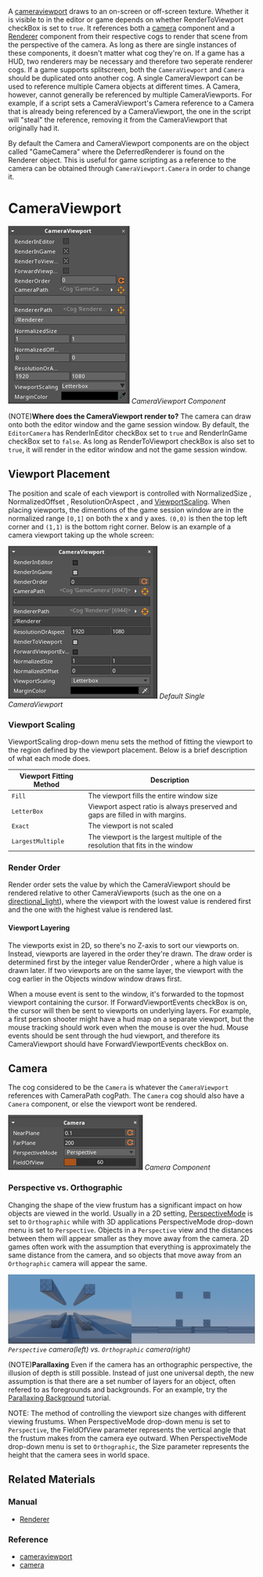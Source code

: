 A [cameraviewport](https://github.com/ZilchEngine/ZilchDocs/blob/master/code_reference/class_reference/cameraviewport.markdown) draws to an on-screen or off-screen texture. Whether it is visible to in the editor or game depends on whether RenderToViewport checkBox is set to `true`.  It references both a [camera](https://github.com/ZilchEngine/ZilchDocs/blob/master/code_reference/class_reference/camera.markdown) component and a [Renderer](https://github.com/ZilchEngine/ZilchDocs/blob/master/zilch_editor_documentation/zilchmanual/graphics/renderer/deferred_renderer.markdown) component from their respective cogs to render that scene from the perspective of the camera.  As long as there are single instances of these components, it doesn't matter what cog they're on.  If a game has a HUD, two renderers may be necessary and therefore two seperate renderer cogs.  If a game supports splitscreen, both the `CameraViewport` and `Camera` should be duplicated onto another cog. A single CameraViewport can be used to reference multiple Camera objects at different times. A Camera, however, cannot generally be referenced by multiple CameraViewports. For example, if a script sets a CameraViewport's Camera reference to a Camera that is already being referenced by a CameraViewport, the one in the script will "steal" the reference, removing it from the CameraViewport that originally had it.

By default the Camera and CameraViewport components are on the object called "GameCamera" where the DeferredRenderer is found on the Renderer object. This is useful for game scripting as a reference to the camera can be obtained through `CameraViewport.Camera` in order to change it.

 # CameraViewport


![image](https://raw.githubusercontent.com/ZilchEngine/ZilchFiles/master/doc_files/46327.png) *CameraViewport Component*


(NOTE)**Where does the CameraViewport render to?**
The camera can draw onto both the editor window and the game session window.  By default, the `EditorCamera` has RenderInEditor checkBox set to `true` and RenderInGame checkBox set to `false`. As long as RenderToViewport checkBox is also set to `true`, it will render in the editor window and not the game session window.

 ## Viewport Placement
The position and scale of each viewport is controlled with NormalizedSize , NormalizedOffset , ResolutionOrAspect , and [ViewportScaling](https://github.com/ZilchEngine/ZilchDocs/blob/master/code_reference/enum_reference.markdown#viewportscaling).  When placing viewports, the dimentions of the game session window are in the normalized range `[0,1]` on both the x and y axes.  `(0,0)` is then the top left corner and `(1,1)` is the bottom right corner.  Below is an example of a camera viewport taking up the whole screen:



![CameraViewport](https://raw.githubusercontent.com/ZilchEngine/ZilchFiles/master/doc_files/47642.png) *Default Single CameraViewport*


 ### Viewport Scaling
ViewportScaling drop-down menu sets the method of fitting the viewport to the region defined by the viewport placement.  Below is a brief description of what each mode does.

| Viewport Fitting Method | Description |
| -- | -- |
| `Fill` | The viewport fills the entire window size |
| `LetterBox` | Viewport aspect ratio is always preserved and gaps are filled in with margins. |
| `Exact` | The viewport is not scaled |
| `LargestMultiple` | The viewport is the largest multiple of the resolution that fits in the window |

 ### Render Order

Render order sets the value by which the CameraViewport should be rendered relative to other CameraViewports (such as the one on a [directional_light](https://github.com/ZilchEngine/ZilchDocs/blob/master/zilch_editor_documentation/zilchmanual/graphics/lighting/direct_lighting/directional_light.markdown)), where the viewport with the lowest value is rendered first and the one with the highest value is rendered last.

 #### Viewport Layering
The viewports exist in 2D, so there's no Z-axis to sort our viewports on.  Instead, viewports are layered in the order they're drawn.  The draw order is determined first by the integer value RenderOrder , where a high value is drawn later.  If two viewports are on the same layer, the viewport with the cog earlier in the Objects window window draws first.

When a mouse event is sent to the window, it's forwarded to the topmost viewport containing the cursor.  If ForwardViewportEvents checkBox is on, the cursor will then be sent to viewports on underlying layers.  For example, a first person shooter might have a hud map on a separate viewport, but the mouse tracking should work even when the mouse is over the hud.  Mouse events should be sent through the hud viewport, and therefore its CameraViewport should have ForwardViewportEvents checkBox on.

 ## Camera
The cog considered to be the `Camera` is whatever the `CameraViewport` references with CameraPath cogPath.  The `Camera` cog should also have a `Camera` component, or else the viewport wont be rendered.



![Camera](https://raw.githubusercontent.com/ZilchEngine/ZilchFiles/master/doc_files/47645.png) *Camera Component*


 ### Perspective vs. Orthographic
Changing the shape of the view frustum has a significant impact on how objects are viewed in the world.  Usually in a 2D setting, [PerspectiveMode](https://github.com/ZilchEngine/ZilchDocs/blob/master/code_reference/enum_reference.markdown#perspectivemode) is set to `Orthographic` while with 3D applications PerspectiveMode drop-down menu is set to `Perspective`.  Objects in a `Perspective` view and the distances between them will appear smaller as they move away from the camera.  2D games often work with the assumption that everything is approximately the same distance from the camera, and so objects that move away from an `Orthographic` camera will appear the same.



![image](https://raw.githubusercontent.com/ZilchEngine/ZilchFiles/master/doc_files/46825.png) *`Perspective` camera(left) vs. `Orthographic` camera(right)*


(NOTE)**Parallaxing** Even if the camera has an orthographic perspective, the illusion of depth is still possible.  Instead of just one universal depth, the new assumption is that there are a set number of layers for an object, often refered to as foregrounds and backgrounds.  For an example, try the [Parallaxing Background](https://github.com/ZilchEngine/ZilchDocs/blob/master/zilch_editor_documentation/tutorials/graphics/parallaxbackground.markdown) tutorial.

NOTE: The method of controlling the viewport size changes with different viewing frustums.  When PerspectiveMode drop-down menu is set to `Perspective`, the FieldOfView  parameter represents the vertical angle that the frustum makes from the camera eye outward.  When PerspectiveMode drop-down menu is set to `Orthographic`, the Size  parameter represents the height that the camera sees in world space.

 ## Related Materials
 ### Manual
- [Renderer](https://github.com/ZilchEngine/ZilchDocs/blob/master/zilch_editor_documentation/zilchmanual/graphics/renderer.markdown)

 ### Reference
- [cameraviewport](https://github.com/ZilchEngine/ZilchDocs/blob/master/code_reference/class_reference/cameraviewport.markdown)
- [camera](https://github.com/ZilchEngine/ZilchDocs/blob/master/code_reference/class_reference/camera.markdown) 

 
